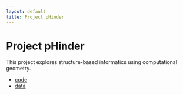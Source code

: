 ```yaml
---
layout: default
title: Project pHinder
---
```


# Project pHinder

This project explores structure-based informatics using computational geometry.

- [code](code/)
- [data](data/)
